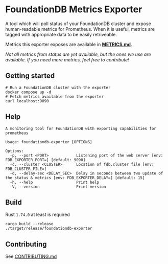 # FoundationDB Metrics Exporter

A tool which will poll status of your FoundationDB cluster and expose human-readable
metrics for Prometheus. When it is useful, metrics are tagged with appropriate data
to be easily retriveable.

Metrics this exporter exposes are available in **[METRICS.md](./METRICS.md)**.

*Not all metrics from status are yet available, but the ones we use are available.
If you need more metrics, feel free to contribute!*

## Getting started

```
# Run a FoundationDB cluster with the exporter
docker compose up -d
# Fetch metrics available from the exporter
curl localhost:9090
```

## Help

```
A monitoring tool for FoundationDB with exporting capabilities for prometheus

Usage: foundationdb-exporter [OPTIONS]

Options:
  -p, --port <PORT>            Listening port of the web server [env: FDB_EXPORTER_PORT=] [default: 9090]
  -c, --cluster <CLUSTER>      Location of fdb.cluster file [env: FDB_CLUSTER_FILE=]
  -d, --delay-sec <DELAY_SEC>  Delay in seconds between two update of the status & metrics [env: FDB_EXPORTER_DELAY=] [default: 15]
  -h, --help                   Print help
  -V, --version                Print version
```

## Build

Rust `1.74.0` at least is required

```
cargo build --release
./target/release/foundationdb-exporter
```

## Contributing

See [CONTRIBUTING.md](./CONTRIBUTING.md)


